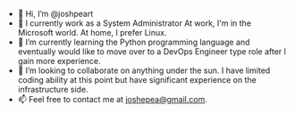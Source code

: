 - 👋 Hi, I’m @joshpeart
- 👀 I currently work as a System Administrator  At work, I'm in the Microsoft world.  At home, I prefer Linux.
- 🌱 I’m currently learning the Python programming language and eventually would like to move over to a DevOps Engineer type role after I gain more experience.
- 💞️ I’m looking to collaborate on anything under the sun.  I have limited coding ability at this point but have significant experience on the infrastructure side.
- 📫 Feel free to contact me at joshepea@gmail.com. 

<!---
joshpeart/joshpeart is a ✨ special ✨ repository because its `README.md` (this file) appears on your GitHub profile.
You can click the Preview link to take a look at your changes.
--->
